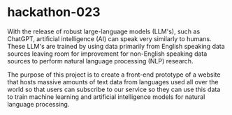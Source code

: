 # hackathon-023

With the release of robust large-language models (LLM's), such as ChatGPT, artificial intelligence (AI) can speak very similarly to humans. These LLM's are trained by using data primarily from English speaking data sources leaving room for improvement for non-English speaking data sources to perform natural language processing (NLP) research. 

 The purpose of this project is to create a front-end prototype of a website that hosts massive amounts of text data from languages used all over the world so that users can subscribe to our service so they can use this data to train machine learning and artificial intelligence models for natural language processing.